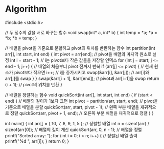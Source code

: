 # Algorithm
#include <stdio.h>

// 두 정수의 값을 서로 바꾸는 함수
void swap(int* a, int* b) {
    int temp = *a;
    *a = *b;
    *b = temp;
}

// 배열을 pivot을 기준으로 분할하고 pivot의 위치를 반환하는 함수
int partition(int arr[], int start, int end) {
    int pivot = arr[end];  // pivot을 배열의 마지막 원소로 설정
    int i = start - 1;     // i는 pivot보다 작은 값들을 저장할 인덱스
    for (int j = start; j <= end - 1; j++) {  // 배열의 처음부터 pivot 전까지 반복
        if (arr[j] <= pivot) {  // 현재 원소가 pivot보다 작으면
            i++;               // i를 증가시키고
            swap(&arr[i], &arr[j]);  // arr[i]와 arr[j]를 swap
        }
    }
    swap(&arr[i + 1], &arr[end]);  // pivot과 arr[i+1]을 swap
    return (i + 1);  // pivot의 위치를 반환
}

// 배열을 정렬하는 함수
void quickSort(int arr[], int start, int end) {
    if (start < end) {   // 배열의 길이가 1보다 크면
        int pivot = partition(arr, start, end);  // pivot을 기준으로 배열을 분할
        quickSort(arr, start, pivot - 1);        // 왼쪽 부분 배열을 재귀적으로 정렬
        quickSort(arr, pivot + 1, end);          // 오른쪽 부분 배열을 재귀적으로 정렬
    }
}

int main() {
    int arr[] = { 10, 7, 8, 9, 1, 5 };  // 정렬할 배열
    int n = sizeof(arr) / sizeof(arr[0]);  // 배열의 길이 계산
    quickSort(arr, 0, n - 1);  // 배열을 정렬
    printf("Sorted array: ");
    for (int i = 0; i < n; i++) {  // 정렬된 배열 출력
        printf("%d ", arr[i]);
    }
    return 0;
}
